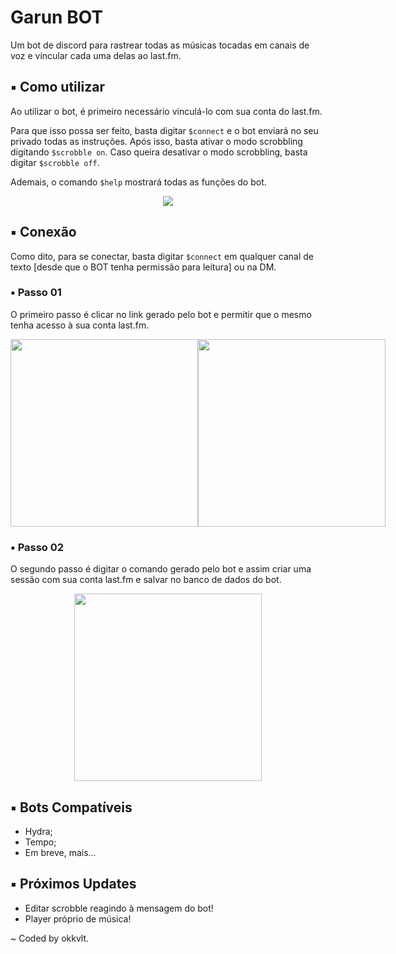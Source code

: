 # Garun BOT

Um bot de discord para rastrear todas as músicas tocadas em canais de voz e vincular cada uma delas ao last.fm.

## ▪ Como utilizar

Ao utilizar o bot, é primeiro necessário vinculá-lo com sua conta do last.fm.

Para que isso possa ser feito, basta digitar `$connect` e o bot enviará no seu privado todas as instruções.
Após isso, basta ativar o modo scrobbling digitando `$scrobble on`. Caso queira desativar o modo scrobbling, basta digitar `$scrobble off`.

Ademais, o comando `$help` mostrará todas as funções do bot.

<div align="center">
    <img src="https://i.imgur.com/0ee3lTG.png"></img>
</div>

## ▪ Conexão

Como dito, para se conectar, basta digitar `$connect` em qualquer canal de texto [desde que o BOT tenha permissão para leitura] ou na DM.

### ▪ Passo 01

O primeiro passo é clicar no link gerado pelo bot e permitir que o mesmo tenha acesso à sua conta last.fm.

<div align="center">
    <div style="display: flex;">
        <img src="https://i.imgur.com/xsXle63.png" height="300"></img>
        <img src="https://i.imgur.com/7jEh9AF.png" height="300"></img>
    </div>
</div>

### ▪ Passo 02

O segundo passo é digitar o comando gerado pelo bot e assim criar uma sessão com sua conta last.fm e salvar no banco de dados do bot.

<div align="center">
    <img src="https://i.imgur.com/O0s72Y4.png" height="300"></img>
</div>

## ▪ Bots Compatíveis

- Hydra;
- Tempo;
- Em breve, mais...

## ▪ Próximos Updates

- Editar scrobble reagindo à mensagem do bot!
- Player próprio de música!

\~ Coded by okkvlt.
